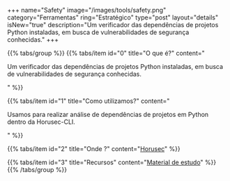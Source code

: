 +++
name="Safety"
image="/images/tools/safety.png"
category="Ferramentas"
ring="Estratégico"
type="post"
layout="details"
isNew="true"
description="Um verificador das dependências de projetos Python instaladas, em busca de vulnerabilidades de segurança conhecidas."
+++

{{% tabs/group %}}
  {{% tabs/item id="0" title="O que é?" content="<p>Um verificador das dependências de projetos Python instaladas, em busca de vulnerabilidades de segurança conhecidas.</p>" %}}
  
  {{% tabs/item id="1" title="Como utilizamos?" content="<p>Usamos para realizar análise de dependências de projetos em Python dentro da Horusec-CLI.</p>" %}}
  
  {{% tabs/item id="2" title="Onde ?" content="<a href='https://horusec.io/' target='_blank'>Horusec</a>" %}}

  {{% tabs/item id="3" title="Recursos" content="<a href='https://github.com/pyupio/safety' target='_blank'>Material de estudo</a>" %}}
{{% /tabs/group %}}